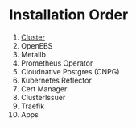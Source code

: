 # Installation Order

1.  [Cluster](openebs/)
2.  OpenEBS
3.  Metallb
4.  Prometheus Operator
5.  Cloudnative Postgres (CNPG)
6.  Kubernetes Reflector
7.  Cert Manager
8.  ClusterIssuer
9.  Traefik
10.  Apps
